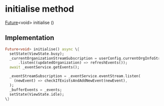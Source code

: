 


# initialise method








[Future](https://api.flutter.dev/flutter/dart-async/Future-class.html)&lt;void> initialise
()








## Implementation

```dart
Future<void> initialise() async \{
  setState(ViewState.busy);
  _currentOrganizationStreamSubscription = userConfig.currentOrgInfoStream
      .listen((updatedOrganization) => refreshEvents());
  await _eventService.getEvents();

  _eventStreamSubscription = _eventService.eventStream.listen(
    (newEvent) => checkIfExistsAndAddNewEvent(newEvent),
  );
  _bufferEvents = _events;
  setState(ViewState.idle);
\}
```







